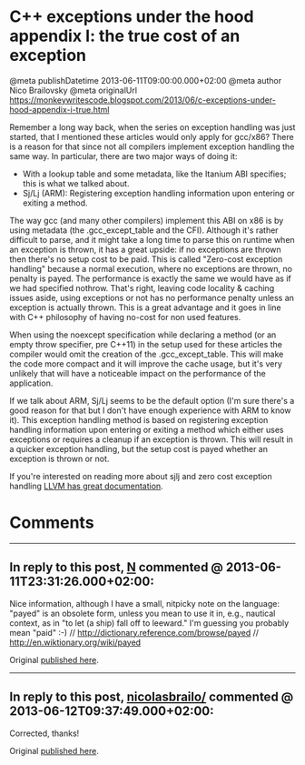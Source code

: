 # C++ exceptions under the hood appendix I: the true cost of an exception

@meta publishDatetime 2013-06-11T09:00:00.000+02:00
@meta author Nico Brailovsky
@meta originalUrl https://monkeywritescode.blogspot.com/2013/06/c-exceptions-under-hood-appendix-i-true.html

Remember a long way back, when the series on exception handling was just started, that I mentioned these articles would only apply for gcc/x86? There is a reason for that since not all compilers implement exception handling the same way. In particular, there are two major ways of doing it:

* With a lookup table and some metadata, like the Itanium ABI specifies; this is what we talked about.
* Sj/Lj (ARM): Registering exception handling information upon entering or exiting a method.

The way gcc (and many other compilers) implement this ABI on x86 is by using metadata (the .gcc\_except\_table and the CFI). Although it's rather difficult to parse, and it might take a long time to parse this on runtime when an exception is thrown, it has a great upside: if no exceptions are thrown then there's no setup cost to be paid. This is called "Zero-cost exception handling" because a normal execution, where no exceptions are thrown, no penalty is payed. The performance is exactly the same we would have as if we had specified nothrow. That's right, leaving code locality & caching issues aside, using exceptions or not has no performance penalty unless an exception is actually thrown. This is a great advantage and it goes in line with C++ philosophy of having no-cost for non used features.

When using the noexcept specification while declaring a method (or an empty throw specifier, pre C++11) in the setup used for these articles the compiler would omit the creation of the .gcc\_except\_table. This will make the code more compact and it will improve the cache usage, but it's very unlikely that will have a noticeable impact on the performance of the application.

If we talk about ARM, Sj/Lj seems to be the default option (I'm sure there's a good reason for that but I don't have enough experience with ARM to know it). This exception handling method is based on registering exception handling information upon entering or exiting a method which either uses exceptions or requires a cleanup if an exception is thrown. This will result in a quicker exception handling, but the setup cost is payed whether an exception is thrown or not.

If you're interested on reading more about sjlj and zero cost exception handling [LLVM has great documentation](http://llvm.org/docs/ExceptionHandling.html).


# Comments

---
## In reply to this post, [N]() commented @ 2013-06-11T23:31:26.000+02:00:

Nice information, although I have a small, nitpicky note on the language: "payed" is an obsolete form, unless you mean to use it in, e.g., nautical context, as in "to let (a ship) fall off to leeward."
I'm guessing you probably mean "paid" :-)
// http://dictionary.reference.com/browse/payed
// http://en.wiktionary.org/wiki/payed

Original [published here](md_blog/2013/0611_CexceptionsunderthehoodappendixIthetruecostofanexception.md).

---
## In reply to this post, [nicolasbrailo/](md_blog/aboutme.md) commented @ 2013-06-12T09:37:49.000+02:00:

Corrected, thanks!

Original [published here](md_blog/2013/0611_CexceptionsunderthehoodappendixIthetruecostofanexception.md).
